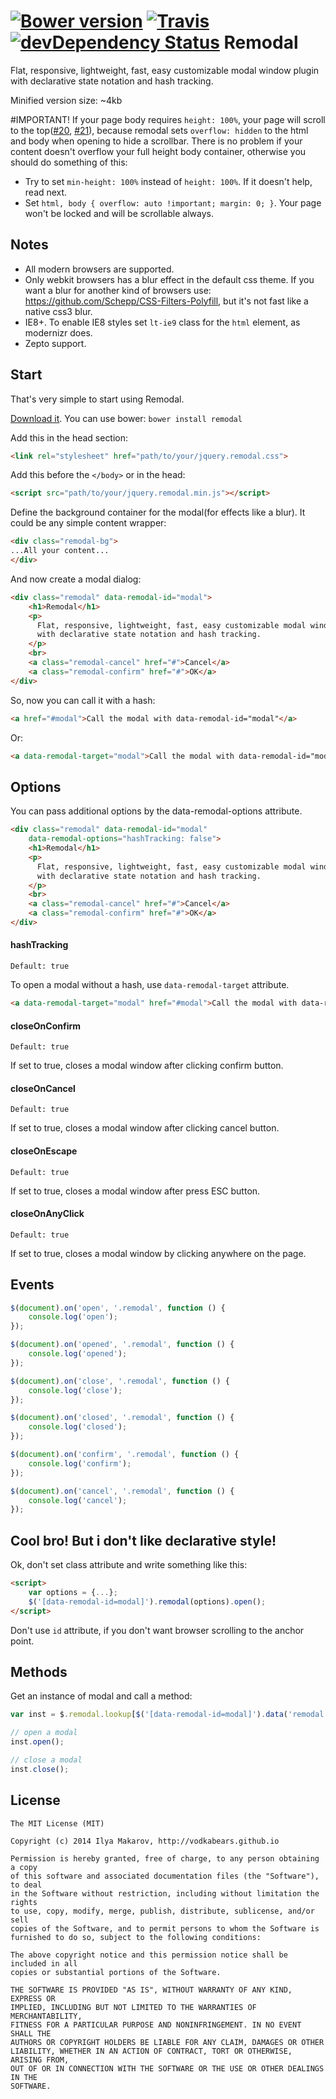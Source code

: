 [![Bower version](https://badge.fury.io/bo/remodal.svg)](http://badge.fury.io/bo/remodal)
[![Travis](https://travis-ci.org/VodkaBears/Remodal.svg?branch=master)](https://travis-ci.org/VodkaBears/Remodal)
[![devDependency Status](https://david-dm.org/vodkabears/remodal/dev-status.svg)](https://david-dm.org/vodkabears/remodal#info=devDependencies)
Remodal
=======
Flat, responsive, lightweight, fast, easy customizable modal window plugin with declarative state notation and hash tracking.

Minified version size: ~4kb

#IMPORTANT!
If your page body requires `height: 100%`, your page will scroll to the top([#20](https://github.com/VodkaBears/Remodal/issues/20), [#21](https://github.com/VodkaBears/Remodal/issues/21)), because remodal sets `overflow: hidden` to the html and body when opening to hide a scrollbar. There is no problem if your content doesn't overflow your full height body container, otherwise you should do something of this:
* Try to set `min-height: 100%` instead of `height: 100%`. If it doesn't help, read next.
* Set `html, body { overflow: auto !important; margin: 0; }`. Your page won't be locked and will be scrollable always.

## Notes
* All modern browsers are supported.
* Only webkit browsers has a blur effect in the default css theme. If you want a blur for another kind of browsers use: https://github.com/Schepp/CSS-Filters-Polyfill, but it's not fast like a native css3 blur.
* IE8+. To enable IE8 styles set `lt-ie9` class for the `html` element, as modernizr does.
* Zepto support.

## Start

That's very simple to start using Remodal.

[Download it](https://github.com/VodkaBears/Remodal/archive/master.zip). You can use bower: `bower install remodal`

Add this in the head section:
```html
<link rel="stylesheet" href="path/to/your/jquery.remodal.css">
```

Add this before the `</body>` or in the head:
```html
<script src="path/to/your/jquery.remodal.min.js"></script>
```

Define the background container for the modal(for effects like a blur). It could be any simple content wrapper:
```html
<div class="remodal-bg">
...All your content...
</div>
```

And now create a modal dialog:
```html
<div class="remodal" data-remodal-id="modal">
    <h1>Remodal</h1>
    <p>
      Flat, responsive, lightweight, fast, easy customizable modal window plugin
      with declarative state notation and hash tracking.
    </p>
    <br>
    <a class="remodal-cancel" href="#">Cancel</a>
    <a class="remodal-confirm" href="#">OK</a>
</div>
```

So, now you can call it with a hash:
```html
<a href="#modal">Call the modal with data-remodal-id="modal"</a>
```
Or:
```html
<a data-remodal-target="modal">Call the modal with data-remodal-id="modal"</a>
```


## Options

You can pass additional options by the data-remodal-options attribute.
```html
<div class="remodal" data-remodal-id="modal"
    data-remodal-options="hashTracking: false">
    <h1>Remodal</h1>
    <p>
      Flat, responsive, lightweight, fast, easy customizable modal window plugin
      with declarative state notation and hash tracking.
    </p>
    <br>
    <a class="remodal-cancel" href="#">Cancel</a>
    <a class="remodal-confirm" href="#">OK</a>
</div>
```

#### hashTracking
`Default: true`

To open a modal without a hash, use `data-remodal-target` attribute. 
```html
<a data-remodal-target="modal" href="#modal">Call the modal with data-remodal-id="modal"</a>
```

#### closeOnConfirm
`Default: true`

If set to true, closes a modal window after clicking confirm button.

#### closeOnCancel
`Default: true`

If set to true, closes a modal window after clicking cancel button.

#### closeOnEscape
`Default: true`

If set to true, closes a modal window after press ESC button.

#### closeOnAnyClick
`Default: true`

If set to true, closes a modal window by clicking anywhere on the page.

## Events

```js
$(document).on('open', '.remodal', function () {
    console.log('open');
});

$(document).on('opened', '.remodal', function () {
    console.log('opened');
});

$(document).on('close', '.remodal', function () {
    console.log('close');
});

$(document).on('closed', '.remodal', function () {
    console.log('closed');
});

$(document).on('confirm', '.remodal', function () {
    console.log('confirm');
});

$(document).on('cancel', '.remodal', function () {
    console.log('cancel');
});
```

## Cool bro! But i don't like declarative style!

Ok, don't set class attribute and write something like this:
```html
<script>
    var options = {...};
    $('[data-remodal-id=modal]').remodal(options).open();
</script>
```
Don't use `id` attribute, if you don't want browser scrolling to the anchor point.

## Methods

Get an instance of modal and call a method:
```js
var inst = $.remodal.lookup[$('[data-remodal-id=modal]').data('remodal')];

// open a modal
inst.open();

// close a modal
inst.close();
```

## License

```
The MIT License (MIT)

Copyright (c) 2014 Ilya Makarov, http://vodkabears.github.io

Permission is hereby granted, free of charge, to any person obtaining a copy
of this software and associated documentation files (the "Software"), to deal
in the Software without restriction, including without limitation the rights
to use, copy, modify, merge, publish, distribute, sublicense, and/or sell
copies of the Software, and to permit persons to whom the Software is
furnished to do so, subject to the following conditions:

The above copyright notice and this permission notice shall be included in all
copies or substantial portions of the Software.

THE SOFTWARE IS PROVIDED "AS IS", WITHOUT WARRANTY OF ANY KIND, EXPRESS OR
IMPLIED, INCLUDING BUT NOT LIMITED TO THE WARRANTIES OF MERCHANTABILITY,
FITNESS FOR A PARTICULAR PURPOSE AND NONINFRINGEMENT. IN NO EVENT SHALL THE
AUTHORS OR COPYRIGHT HOLDERS BE LIABLE FOR ANY CLAIM, DAMAGES OR OTHER
LIABILITY, WHETHER IN AN ACTION OF CONTRACT, TORT OR OTHERWISE, ARISING FROM,
OUT OF OR IN CONNECTION WITH THE SOFTWARE OR THE USE OR OTHER DEALINGS IN THE
SOFTWARE.
```
